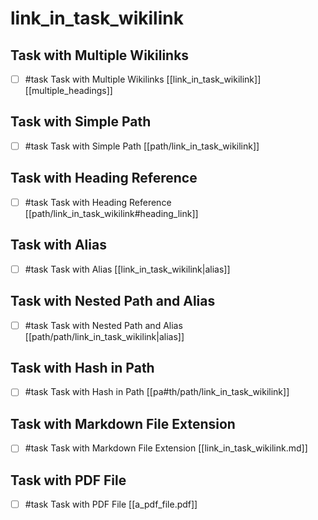 # link_in_task_wikilink

## Task with Multiple Wikilinks

- [ ]  #task Task with Multiple Wikilinks [[link_in_task_wikilink]] [[multiple_headings]]

## Task with Simple Path

- [ ]  #task Task with Simple Path [[path/link_in_task_wikilink]]

## Task with Heading Reference

- [ ]  #task Task with Heading Reference [[path/link_in_task_wikilink#heading_link]]

## Task with Alias

- [ ]  #task Task with Alias [[link_in_task_wikilink|alias]]

## Task with Nested Path and Alias

- [ ]  #task Task with Nested Path and Alias [[path/path/link_in_task_wikilink|alias]]

## Task with Hash in Path

- [ ]  #task Task with Hash in Path [[pa#th/path/link_in_task_wikilink]]

## Task with Markdown File Extension

- [ ]  #task Task with Markdown File Extension [[link_in_task_wikilink.md]]

## Task with PDF File

- [ ]  #task Task with PDF File [[a_pdf_file.pdf]]
